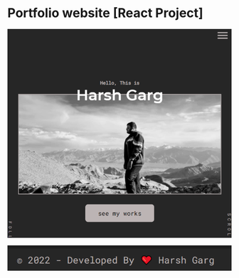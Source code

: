 # Portfolio website [React Project]



![](./ReadMeImages/ReadMeBanner.png)

![](./ReadMeImages/designedByHarsh.png)


